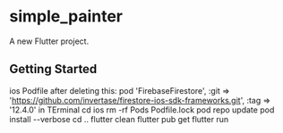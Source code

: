 # simple_painter

A new Flutter project.

## Getting Started


ios Podfile
after deleting this:
pod 'FirebaseFirestore', :git => 'https://github.com/invertase/firestore-ios-sdk-frameworks.git', :tag => '12.4.0'
in TErminal 
cd ios
rm -rf Pods Podfile.lock
pod repo update
pod install --verbose
cd ..
flutter clean
flutter pub get
flutter run